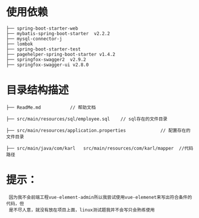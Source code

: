 # 使用依赖
    ├── spring-boot-starter-web 
    ├── mybatis-spring-boot-starter  v2.2.2
    ├── mysql-connector-j
    ├── lombok 
    ├── spring-boot-starter-test 
    ├── pagehelper-spring-boot-starter v1.4.2
    ├── springfox-swagger2  v2.9.2
    ├── springfox-swagger-ui v2.8.0

# 目录结构描述
    ├── ReadMe.md           // 帮助文档
    
    ├── src/main/resources/sql/employee.sql    // sql存在的文件目录
    
    ├── src/main/resources/application.properties             // 配置存在的文件目录
    
    ├── src/main/java/com/karl   src/main/resources/com/karl/mapper  //代码路径
    
 # 提示：
     因为我不会前端工程vue-element-admin所以我尝试使用vue-elemenet来写出符合条件的代码，但
     是不尽人意，就没有放在项目上面，linux测试题我并不会写只会熟练使用


 
 
